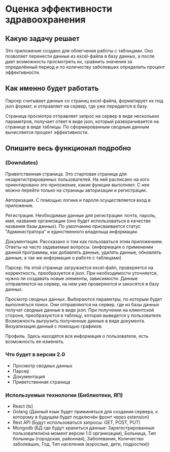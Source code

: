 # Оценка эффективности здравоохранения

## Какую задачу решает 

Это приложение создано для облегчения работы с таблицами. Оно позволяет
перенести данные из excel-файла в базу данных, а после дает возможность 
просмотреть их, сравнить значения за определённый период и по количеству 
заболевших определить процент эффективности.

## Как именно будет работать

Парсер считывает данные со страниц excel-файла, форматирует их под json
формат, и отправляет на сервер, где уже передается в базу.

Страница просмотра отправляет запрос на сервер в виде нескольких параметров,
получает ответ в виде json, который разворачивается на странице в виде таблицы. 
По сформированным сводным данным вычисляется процент эффективности.

## Опишите весь функционал подробно

### (Downdates)

Приветственная страница. Это стартовая страница для незарегистрированных 
пользователей. На ней расписано на кого ориентировано это приложение, какие 
функции выполняет. С нее можно перейти только на страницы авторизации и 
регистрации.

Авторизация. С помощью логина и пароля осуществляется вход в приложение.

Регистрация. Необходимые данные для регистрации: почта, пароль, имя, название 
организации (оно будет использоваться в качестве названия базы данных). По 
умолчанию присваивается статус "Администратора" и единственного владельца информации.

Документация. Рассказано о том как пользоваться этим приложением. Ответы на 
часто задаваемые вопросы. (информация о применении данной программы, как
добавлять данные, удалять данные, обновлять данные, а так же информация о 
работе с таблицами)

Парсер. На этой странице загружается excel-файл, проверяется на корректность,
преобразуется в json. При необходимости уточняется, нужно ли создавать новые 
элементы, зависимости. Данные отправляются на сервер, на нем уже проверяются и 
заносятся в базу данных.

Просмотр сводных данных. Выбираются параметры, по которым будет выполняться 
поиск. Они отправляются на сервер, где из базы данных получат сводные данные
в виде json. При получении на клиентской стороне, преобразуются в таблицу, 
которая выведется у пользователя. Возможность выгрузить полученные данные в 
виде документа. Визуализация данный с помощью графиков.

Профиль. Здесь находятся вся информация о пользователе, есть возможность ее 
изменить. 

### Что будет в версии 2.0

- Просмотр сводных данных
- Парсер
- Документация
- Приветственная страница

### Используемые технологии (Библиотеки, ЯП)

- React (ts)
- Golang (Данный язык будет приминяться для создания сервера, к которому в будущем будет подключён фронт через extension)
- Rest API (Будут использоваться запросы: GET, POST, PUT)
- Mongodb (БД где будут храниться данные: Зарегестрированные пользователи(на момент версии 1.0 организации), Больница, Тип больницы (городская, районная), Заболевания, Количество заболевших, Год, Тип населения (взрослые, дети, подростки))